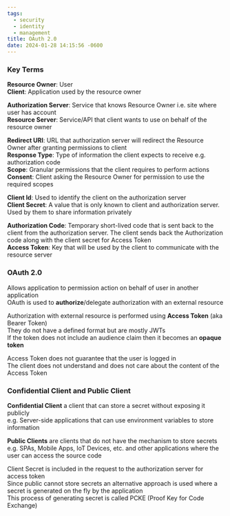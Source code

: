 ```yaml
---
tags:
  - security
  - identity
  - management
title: OAuth 2.0
date: 2024-01-28 14:15:56 -0600
---
```


### Key Terms

**Resource Owner**: User  
**Client**: Application used by the resource owner  

**Authorization Server**: Service that knows Resource Owner i.e. site where user has account  
**Resource Server**: Service/API that client wants to use on behalf of the resource owner  

**Redirect URI**: URL that authorization server will redirect the Resource Owner after granting permissions to client  
**Response Type**: Type of information the client expects to receive e.g. authorization code  
**Scope**: Granular permissions that the client requires to perform actions  
**Consent**: Client asking the Resource Owner for permission to use the required scopes  

**Client Id**: Used to identify the client on the authorization server  
**Client Secret**: A value that is only known to client and authorization server. Used by them to share information privately  

**Authorization Code**: Temporary short-lived code that is sent back to the client from the authorization server. The client sends back the Authorization code along with the client secret for Access Token  
**Access Token**: Key that will be used by the client to communicate with the resource server

### OAuth 2.0

Allows application to permission action on behalf of user in another application  
OAuth is used to **authorize**/delegate authorization with an external resource  

Authorization with external resource is performed using **Access Token** (aka Bearer Token)  
They do not have a defined format but are mostly JWTs  
If the token does not include an audience claim then it becomes an **opaque token**

Access Token does not guarantee that the user is logged in  
The client does not understand and does not care about the content of the Access Token

### Confidential Client and Public Client

**Confidential Client** a client that can store a secret without exposing it publicly  
e.g. Server-side applications that can use environment variables to store information

**Public Clients** are clients that do not have the mechanism to store secrets  
e.g. SPAs, Mobile Apps, IoT Devices, etc. and other applications where the user can access the source code 

Client Secret is included in the request to the authorization server for access token  
Since public cannot store secrets an alternative approach is used where a secret is generated on the fly by the application    
This process of generating secret is called PCKE (Proof Key for Code Exchange)
